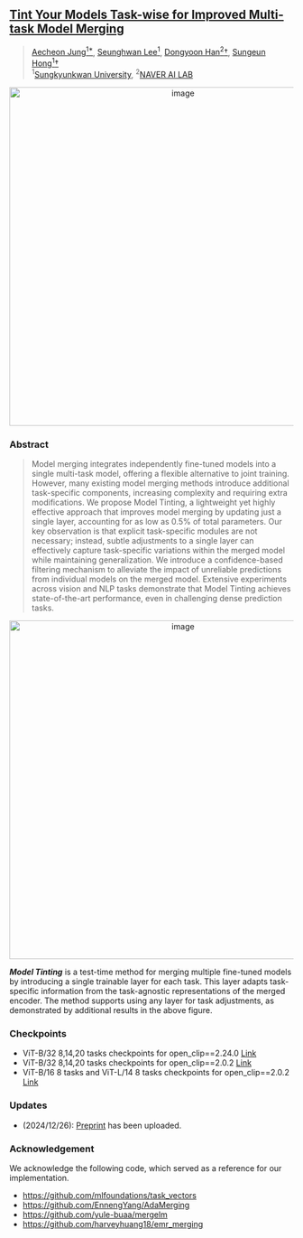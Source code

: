## [Tint Your Models Task-wise for Improved Multi-task Model Merging](https://arxiv.org/pdf/2412.19098v1)

> [Aecheon Jung<sup>1*](https://github.com/kasurashan), [Seunghwan Lee<sup>1](https://github.com/nomis911), [Dongyoon Han<sup>2</sup>&dagger;](https://dongyoonhan.github.io/), [Sungeun Hong<sup>1</sup>&dagger;](https://www.csehong.com/) <br>
> <sup>1</sup>[Sungkyunkwan University](https://www.skku.edu/eng/index.do), <sup>2</sup>[NAVER AI LAB](https://naver-career.gitbook.io/en/teams/clova-cic/ai-lab)

<p align="center">
<img width="600" alt="image" src="https://github.com/user-attachments/assets/95dfec65-d1e0-4a97-9359-e252f6470192")
>
</p>

### Abstract
>Model merging integrates independently fine-tuned models into a single multi-task model, offering a flexible alternative to joint training. However, many existing model merging methods introduce additional task-specific components, increasing complexity and requiring extra modifications. We propose Model Tinting, a lightweight yet highly effective approach that improves model merging by updating just a single layer, accounting for as low as 0.5% of total parameters. Our key observation is that explicit task-specific modules are not necessary; instead, subtle adjustments to a single layer can effectively capture task-specific variations within the merged model while maintaining generalization. We introduce a confidence-based filtering mechanism to alleviate the impact of unreliable predictions from individual models on the merged model. Extensive experiments across vision and NLP tasks demonstrate that Model Tinting achieves state-of-the-art performance, even in challenging dense prediction tasks.


<p align="center">
<img width="600" alt="image" src="https://github.com/user-attachments/assets/45887493-2520-4acb-973b-ec4b0cfdd8ef">
</p>

***Model Tinting*** is a test-time method for merging multiple fine-tuned models by introducing a single trainable layer for each task. This layer adapts task-specific information from the task-agnostic representations of the merged encoder. The method supports using any layer for task adjustments, as demonstrated by additional results in the above figure. 

### Checkpoints
* ViT-B/32 8,14,20 tasks checkpoints for open_clip==2.24.0 [Link](https://huggingface.co/kasurashan/checkpoints_tint)
* ViT-B/32 8,14,20 tasks checkpoints for open_clip==2.0.2 [Link](https://huggingface.co/kasurashan/checkpoints_tint_2-0-2)
* ViT-B/16 8 tasks and ViT-L/14 8 tasks checkpoints for open_clip==2.0.2 [Link](https://github.com/mlfoundations/task_vectors?tab=readme-ov-file#checkpoints)

### Updates
* (2024/12/26): [Preprint](https://arxiv.org/pdf/2412.19098v1) has been uploaded.

### Acknowledgement
We acknowledge the following code, which served as a reference for our implementation.
- https://github.com/mlfoundations/task_vectors 
- https://github.com/EnnengYang/AdaMerging
- https://github.com/yule-buaa/mergelm
- https://github.com/harveyhuang18/emr_merging
